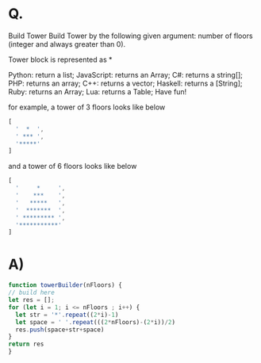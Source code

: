 # Q.
Build Tower
Build Tower by the following given argument:
number of floors (integer and always greater than 0).

Tower block is represented as *

Python: return a list;
JavaScript: returns an Array;
C#: returns a string[];
PHP: returns an array;
C++: returns a vector<string>;
Haskell: returns a [String];
Ruby: returns an Array;
Lua: returns a Table;
Have fun!

for example, a tower of 3 floors looks like below
```js
[
  '  *  ', 
  ' *** ', 
  '*****'
]
```
and a tower of 6 floors looks like below
```js
[
  '     *     ', 
  '    ***    ', 
  '   *****   ', 
  '  *******  ', 
  ' ********* ', 
  '***********'
]
```
# A)
  ```js
  function towerBuilder(nFloors) {
  // build here
  let res = [];
  for (let i = 1; i <= nFloors ; i++) {
    let str = '*'.repeat((2*i)-1)
    let space = ' '.repeat(((2*nFloors)-(2*i))/2)
    res.push(space+str+space)
  }
  return res
}
```
                             
                             

